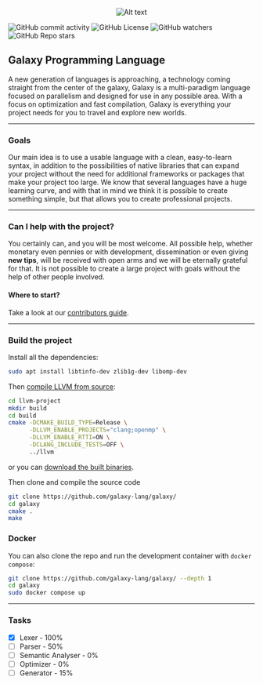 <p align="center">
<img title="a title" alt="Alt text" src="https://i.ibb.co/RDwscdy/Untitled-83.png">
</p>

![GitHub commit activity](https://img.shields.io/github/commit-activity/t/galaxylabs-io/galaxy)
![GitHub License](https://img.shields.io/github/license/galaxylabs-io/galaxy)
![GitHub watchers](https://img.shields.io/github/watchers/galaxylabs-io/galaxy)
![GitHub Repo stars](https://img.shields.io/github/stars/galaxylabs-io/galaxy)

## Galaxy Programming Language
A new generation of languages ​​is approaching, a technology coming straight from the center of the galaxy, Galaxy is a multi-paradigm language focused on parallelism and designed for use in any possible area. With a focus on optimization and fast compilation, Galaxy is everything your project needs for you to travel and explore new worlds.

---

### Goals
Our main idea is to use a usable language with a clean, easy-to-learn syntax, in addition to the possibilities of native libraries that can expand your project without the need for additional frameworks or packages that make your project too large. We know that several languages ​​have a huge learning curve, and with that in mind we think it is possible to create something simple, but that allows you to create professional projects.

---

### Can I help with the project?
You certainly can, and you will be most welcome. All possible help, whether monetary even pennies or with development, dissemination or even giving **new tips**, will be received with open arms and we will be eternally grateful for that. It is not possible to create a large project with goals without the help of other people involved.

#### Where to start?
Take a look at our [contributors guide](https://github.com/galaxy-lang/galaxy/blob/main/docs/contributors_guide/start.md).

---

### Build the project

Install all the dependencies:
```bash
sudo apt install libtinfo-dev zlib1g-dev libomp-dev
```
Then [compile LLVM from source](https://github.com/llvm/llvm-project/):

```bash
cd llvm-project
mkdir build
cd build
cmake -DCMAKE_BUILD_TYPE=Release \
      -DLLVM_ENABLE_PROJECTS="clang;openmp" \
      -DLLVM_ENABLE_RTTI=ON \
      -DCLANG_INCLUDE_TESTS=OFF \
      ../llvm
```

or you can [download the built binaries](https://github.com/llvm/llvm-project/releases/tag/llvmorg-18.1.8).

Then clone and compile the source code
```bash
git clone https://github.com/galaxy-lang/galaxy/
cd galaxy
cmake .
make
```

### Docker

You can also clone the repo and run the development container with `docker compose`:

```bash
git clone https://github.com/galaxy-lang/galaxy/ --depth 1
cd galaxy
sudo docker compose up
```

---

### Tasks

- [x] Lexer - 100%
- [ ] Parser - 50%
- [ ] Semantic Analyser - 0%
- [ ] Optimizer - 0%
- [ ] Generator - 15%
